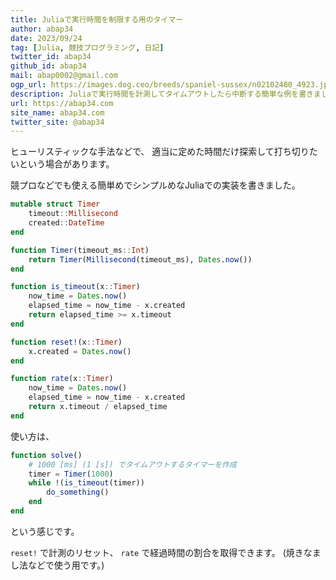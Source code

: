 ```yaml
---
title: Juliaで実行時間を制限する用のタイマー
author: abap34
date: 2023/09/24
tag: [Julia, 競技プログラミング, 日記]
twitter_id: abap34
github_id: abap34
mail: abap0002@gmail.com
ogp_url: https://images.dog.ceo/breeds/spaniel-sussex/n02102480_4923.jpg
description: Juliaで実行時間を計測してタイムアウトしたら中断する簡単な例を書きました。
url: https://abap34.com
site_name: abap34.com
twitter_site: @abap34
---
```


ヒューリスティックな手法などで、 適当に定めた時間だけ探索して打ち切りたいという場合があります。


競プロなどでも使える簡単めでシンプルめなJuliaでの実装を書きました。

```julia
mutable struct Timer
    timeout::Millisecond
    created::DateTime
end

function Timer(timeout_ms::Int)
    return Timer(Millisecond(timeout_ms), Dates.now())
end

function is_timeout(x::Timer)
    now_time = Dates.now()
    elapsed_time = now_time - x.created
    return elapsed_time >= x.timeout
end

function reset!(x::Timer)
    x.created = Dates.now()
end

function rate(x::Timer)
    now_time = Dates.now()
    elapsed_time = now_time - x.created
    return x.timeout / elapsed_time
end
```

使い方は、

```julia
function solve()
    # 1000 [ms] (1 [s]) でタイムアウトするタイマーを作成
    timer = Timer(1000)
    while !(is_timeout(timer))
        do_something()
    end
end
```


という感じです。

`reset!` で計測のリセット、 `rate` で経過時間の割合を取得できます。 (焼きなまし法などで使う用です。)


 